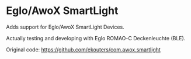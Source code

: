 # Eglo/AwoX SmartLight

Adds support for Eglo/AwoX SmartLight Devices.

Actually testing and developing with Eglo ROMAO-C Deckenleuchte (BLE).

Original code: https://github.com/ekouters/com.awox.smartlight


